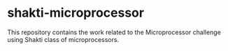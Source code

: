 # shakti-microprocessor
This repository contains the work related to the Microprocessor challenge using Shakti class of microprocessors.

